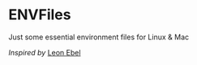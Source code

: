 # ENVFiles
Just some essential environment files for Linux & Mac 

*Inspired by* [Leon Ebel](https://github.com/ebelleon)
